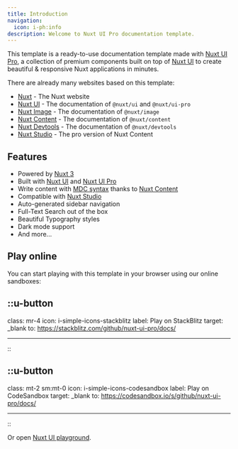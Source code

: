 ```yaml
---
title: Introduction
navigation:
  icon: i-ph:info
description: Welcome to Nuxt UI Pro documentation template.
---
```


This template is a ready-to-use documentation template made with [Nuxt UI Pro](https://ui.nuxt.com/pro), a collection of premium components built on top of [Nuxt UI](https://ui.nuxt.com) to create beautiful & responsive Nuxt applications in minutes.

There are already many websites based on this template:

- [Nuxt](https://nuxt.com) - The Nuxt website
- [Nuxt UI](https://ui.nuxt.com) - The documentation of `@nuxt/ui` and `@nuxt/ui-pro`
- [Nuxt Image](https://image.nuxt.com) - The documentation of `@nuxt/image`
- [Nuxt Content](https://content.nuxt.com) - The documentation of `@nuxt/content`
- [Nuxt Devtools](https://devtools.nuxt.com) - The documentation of `@nuxt/devtools`
- [Nuxt Studio](https://content.nuxt.com/docs/studio) - The pro version of Nuxt Content

## Features

- Powered by [Nuxt 3](https://nuxt.com)
- Built with [Nuxt UI](https://ui.nuxt.com) and [Nuxt UI Pro](https://ui.nuxt.com/pro)
- Write content with [MDC syntax](https://content.nuxt.com/usage/markdown) thanks to [Nuxt Content](https://content.nuxt.com)
- Compatible with [Nuxt Studio](https://content.nuxt.com/docs/studio)
- Auto-generated sidebar navigation
- Full-Text Search out of the box
- Beautiful Typography styles
- Dark mode support
- And more...

## Play online

You can start playing with this template in your browser using our online sandboxes:

## ::u-button

class: mr-4 icon: i-simple-icons-stackblitz label: Play on StackBlitz target: \_blank to: <https://stackblitz.com/github/nuxt-ui-pro/docs/>

---

\::

## ::u-button

class: mt-2 sm\:mt-0 icon: i-simple-icons-codesandbox label: Play on CodeSandbox target: \_blank to: <https://codesandbox.io/s/github/nuxt-ui-pro/docs/>

---

\::

Or open [Nuxt UI playground](https://ui.nuxt.com/playground).
